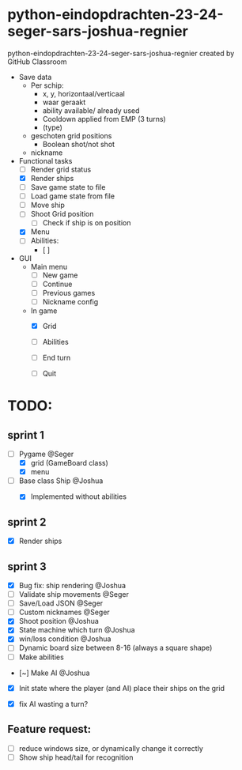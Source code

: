# python-eindopdrachten-23-24-seger-sars-joshua-regnier
python-eindopdrachten-23-24-seger-sars-joshua-regnier created by GitHub Classroom


- Save data
	- Per schip:
		- x, y, horizontaal/verticaal
		- waar geraakt
		- ability available/ already used
		- Cooldown applied from EMP (3 turns)
		- (type)
	- geschoten grid positions
		- Boolean shot/not shot
	- nickname
- Functional tasks
	- [ ] Render grid status
	- [x] Render ships
	- [ ] Save game state to file
	- [ ] Load game state from file
	- [ ] Move ship
	- [ ] Shoot Grid position
		- [ ] Check if ship is on position
	- [x] Menu
	- [ ] Abilities:
		- [ ] 
- GUI
	- Main menu
		- [ ] New game
		- [ ] Continue
		- [ ] Previous games
		- [ ] Nickname config
	- In game
		- [x] Grid
		- [ ] Abilities
		- [ ] End turn
		- [ ] Quit


# TODO:
## sprint 1
- [ ] Pygame @Seger
	- [x] grid (GameBoard class)
	- [x] menu
- [ ] Base class Ship @Joshua
	- [x] Implemented without abilities


## sprint 2
- [x] Render ships

## sprint 3
- [x] Bug fix: ship rendering @Joshua
- [ ] Validate ship movements @Seger
- [ ] Save/Load JSON @Seger
- [ ] Custom nicknames @Seger
- [x] Shoot position @Joshua
- [x] State machine which turn @Joshua
- [x] win/loss condition @Joshua
- [ ] Dynamic board size between 8-16 (always a square shape)
- [ ] Make abilities
- [~] Make AI @Joshua
- [x] Init state where the player (and AI) place their ships on the grid
- [x] fix AI wasting a turn?


## Feature request:
- [ ] reduce windows size, or dynamically change it correctly
- [ ] Show ship head/tail for recognition
